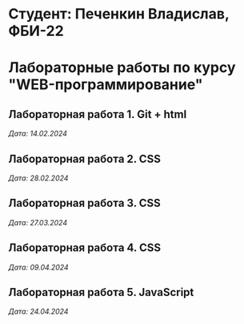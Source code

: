 # Студент: Печенкин Владислав, ФБИ-22

# Лабораторные работы по курсу "WEB-программирование"

## Лабораторная работа 1. Git + html

*Дата: 14.02.2024*

## Лабораторная работа 2. CSS
*Дата: 28.02.2024*

## Лабораторная работа 3. CSS
*Дата: 27.03.2024*

## Лабораторная работа 4. CSS
*Дата: 09.04.2024*

## Лабораторная работа 5. JavaScript
*Дата: 24.04.2024*